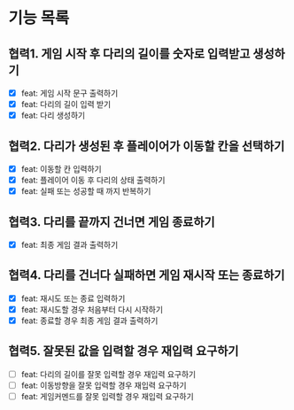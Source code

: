 # 기능 목록

## 협력1. 게임 시작 후 다리의 길이를 숫자로 입력받고 생성하기

- [x] feat: 게임 시작 문구 출력하기
- [x] feat: 다리의 길이 입력 받기
- [x] feat: 다리 생성하기

## 협력2. 다리가 생성된 후 플레이어가 이동할 칸을 선택하기

- [x] feat: 이동할 칸 입력하기
- [x] feat: 플레이어 이동 후 다리의 상태 출력하기
- [x] feat: 실패 또는 성공할 때 까지 반복하기

## 협력3. 다리를 끝까지 건너면 게임 종료하기

- [x] feat: 최종 게임 결과 출력하기

## 협력4. 다리를 건너다 실패하면 게임 재시작 또는 종료하기

- [x] feat: 재시도 또는 종료 입력하기
- [x] feat: 재시도할 경우 처음부터 다시 시작하기
- [x] feat: 종료할 경우 최종 게임 결과 출력하기

## 협력5. 잘못된 값을 입력할 경우 재입력 요구하기

- [ ] feat: 다리의 길이를 잘못 입력할 경우 재입력 요구하기
- [ ] feat: 이동방향을 잘못 입력할 경우 재입력 요구하기
- [ ] feat: 게임커멘드를 잘못 입력할 경우 재입력 요구하기
